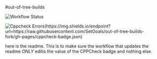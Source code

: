 #out-of-tree-builds

![Workflow Status](https://img.shields.io/badge/CPPCheck-123-blue)

![Cppcheck Errors(https://img.shields.io/endpoint?url=https://raw.githubusercontent.com/SetGoals/out-of-tree-builds-fork/gh-pages/cppcheck-badge.json)][test-results]

here is the readme.  This is to make sure the workflow that updates the readme _ONLY_ editis the value of the CPPCheck badge and nothing else.

[test-results]: http://localhost:8080/job/matt-wash-projects/job/main/lastCompletedBuild/
